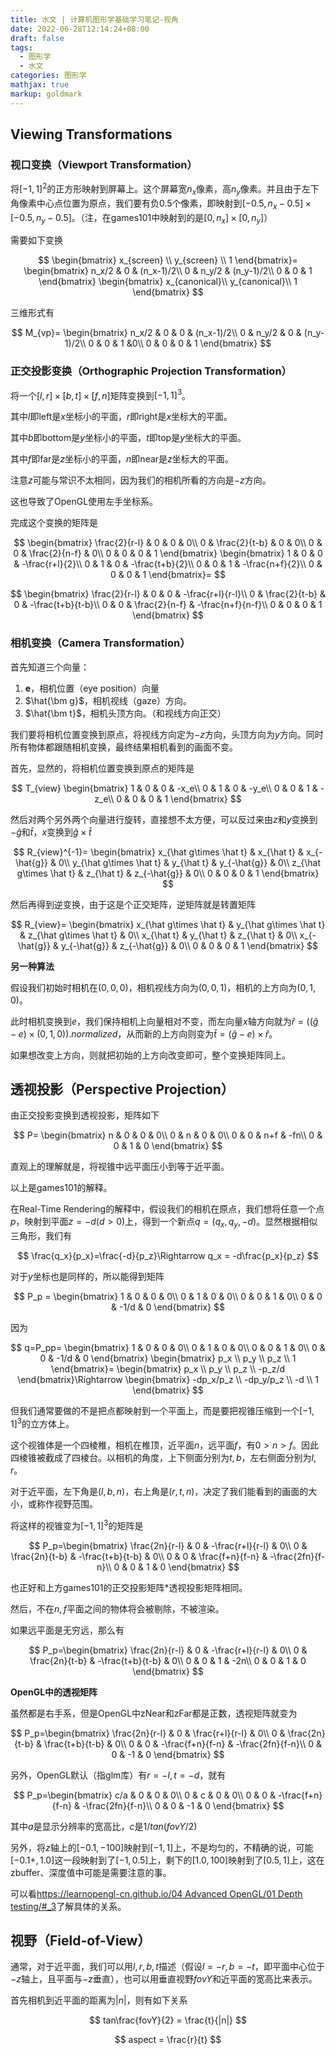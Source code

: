 ```yaml
---
title: 水文 | 计算机图形学基础学习笔记-视角
date: 2022-06-28T12:14:24+08:00
draft: false
tags:
  - 图形学
  - 水文
categories: 图形学
mathjax: true
markup: goldmark
---
```


## Viewing Transformations

### 视口变换（Viewport Transformation）

将$[-1,1]^2$的正方形映射到屏幕上。这个屏幕宽$n_x$像素，高$n_y$像素。并且由于左下角像素中心点位置为原点，我们要有负0.5个像素，即映射到$[-0.5,n_x-0.5]\times[-0.5,n_y-0.5]$。（注，在games101中映射到的是$[0,n_x]\times[0,n_y]$）

需要如下变换

$$
\begin{bmatrix}
x_{screen} \\
y_{screen} \\
1
\end{bmatrix}=
\begin{bmatrix}
n_x/2  & 0 & (n_x-1)/2\\
0  & n_y/2 & (n_y-1)/2\\
0  & 0 & 1
\end{bmatrix}
\begin{bmatrix}
x_{canonical}\\
y_{canonical}\\
1
\end{bmatrix}
$$

三维形式有

$$
M_{vp}=
\begin{bmatrix}
n_x/2 & 0 & 0 & (n_x-1)/2\\
0  & n_y/2  & 0 & (n_y-1)/2\\
0  & 0 & 1 &0\\
0 & 0 & 0 & 1
\end{bmatrix}
$$

### 正交投影变换（Orthographic Projection Transformation）

将一个$[l,r]\times[b,t]\times[f,n]$矩阵变换到$[-1,1]^3$。

其中$l$即left是$x$坐标小的平面，$r$即right是$x$坐标大的平面。

其中$b$即bottom是$y$坐标小的平面，$t$即top是$y$坐标大的平面。

其中$f$即far是$z$坐标小的平面，$n$即near是$z$坐标大的平面。

注意$z$可能与常识不太相同，因为我们的相机所看的方向是$-z$方向。

这也导致了OpenGL使用左手坐标系。

完成这个变换的矩阵是

$$
\begin{bmatrix}
\frac{2}{r-l}  & 0 & 0 & 0\\
0  & \frac{2}{t-b} & 0 & 0\\
0  & 0 & \frac{2}{n-f} & 0\\
0  & 0 & 0 & 1
\end{bmatrix}
\begin{bmatrix}
1  & 0 & 0 & -\frac{r+l}{2}\\
0  & 1 & 0 & -\frac{t+b}{2}\\
0  & 0 & 1 & -\frac{n+f}{2}\\
0  & 0 & 0 & 1
\end{bmatrix}=
$$

$$
\begin{bmatrix}
\frac{2}{r-l}  & 0 & 0 & -\frac{r+l}{r-l}\\
0  & \frac{2}{t-b} & 0 & -\frac{t+b}{t-b}\\
0  & 0 & \frac{2}{n-f} & -\frac{n+f}{n-f}\\
0  & 0 & 0 & 1
\end{bmatrix}
$$

### 相机变换（Camera Transformation）

首先知道三个向量：

1. $\bm e$，相机位置（eye position）向量
2. $\hat{\bm g}$，相机视线（gaze）方向。
3. $\hat{\bm t}$，相机头顶方向。（和视线方向正交）

我们要将相机位置变换到原点，将视线方向定为$-z$方向，头顶方向为$y$方向。同时所有物体都跟随相机变换，最终结果相机看到的画面不变。

首先，显然的，将相机位置变换到原点的矩阵是

$$
T_{view}
\begin{bmatrix}
1  & 0 & 0 & -x_e\\
0  & 1 & 0 & -y_e\\
0  & 0 & 1 & -z_e\\
0  & 0 & 0 & 1
\end{bmatrix}
$$

然后对两个另外两个向量进行旋转，直接想不太方便，可以反过来由$z$和$y$变换到$-\hat g$和$\hat t$，$x$变换到$\hat g\times \hat t$

$$
R_{view}^{-1}=
\begin{bmatrix}
x_{\hat g\times \hat t}  & x_{\hat t} & x_{-\hat{g}} & 0\\
y_{\hat g\times \hat t}  & y_{\hat t} & y_{-\hat{g}} & 0\\
z_{\hat g\times \hat t}  & z_{\hat t} & z_{-\hat{g}} & 0\\
0  & 0 & 0 & 1
\end{bmatrix}
$$

然后再得到逆变换，由于这是个正交矩阵，逆矩阵就是转置矩阵

$$
R_{view}=
\begin{bmatrix}
x_{\hat g\times \hat t}  & y_{\hat g\times \hat t} & z_{\hat g\times \hat t} & 0\\
x_{\hat t}  & y_{\hat t} & z_{\hat t} & 0\\
x_{-\hat{g}}  & y_{-\hat{g}} & z_{-\hat{g}} & 0\\
0  & 0 & 0 & 1
\end{bmatrix}
$$

**另一种算法**

假设我们初始时相机在$(0,0,0)$，相机视线方向为$(0,0,1)$，相机的上方向为$(0,1,0)$。

此时相机变换到$e$，我们保持相机上向量相对不变，而左向量$x$轴方向就为$\hat r=((\hat g-e)\times (0,1,0)).normalized$，从而新的上方向则变为$\hat t=(\hat g-e)\times\hat r$。

如果想改变上方向，则就把初始的上方向改变即可，整个变换矩阵同上。

## 透视投影（Perspective Projection）

由正交投影变换到透视投影，矩阵如下

$$
P=
\begin{bmatrix}
n  & 0 & 0 & 0\\
0  & n & 0 & 0\\
0  & 0 & n+f & -fn\\
0  & 0 & 1 & 0
\end{bmatrix}
$$

直观上的理解就是，将视锥中远平面压小到等于近平面。

以上是games101的解释。

在Real-Time Rendering的解释中，假设我们的相机在原点，我们想将任意一个点$p$，映射到平面$z=-d(d>0)$上，得到一个新点$q=(q_x,q_y,-d)$。显然根据相似三角形，我们有

$$
\frac{q_x}{p_x}=\frac{-d}{p_z}\Rightarrow q_x = -d\frac{p_x}{p_z}
$$

对于$y$坐标也是同样的，所以能得到矩阵

$$
P_p = \begin{bmatrix}
1  & 0 & 0 & 0\\
0  & 1 & 0 & 0\\
0  & 0 & 1 & 0\\
0  & 0 & -1/d & 0
\end{bmatrix}
$$

因为

$$
q=P_pp=
\begin{bmatrix}
1  & 0 & 0 & 0\\
0  & 1 & 0 & 0\\
0  & 0 & 1 & 0\\
0  & 0 & -1/d & 0
\end{bmatrix}
\begin{bmatrix}
p_x  \\
p_y  \\
p_z  \\
1     
\end{bmatrix}=
\begin{bmatrix}
p_x  \\
p_y  \\
p_z  \\
-p_z/d     
\end{bmatrix}\Rightarrow
\begin{bmatrix}
-dp_x/p_z  \\
-dp_y/p_z  \\
-d  \\
1     
\end{bmatrix}
$$

但我们通常要做的不是把点都映射到一个平面上，而是要把视锥压缩到一个$[-1,1]^3$的立方体上。

这个视锥体是一个四棱椎，相机在椎顶，近平面$n$，远平面$f$，有$0>n>f$。因此四棱锥被截成了四棱台。以相机的角度，上下侧面分别为$t,b$，左右侧面分别为$l,r$。

对于近平面，左下角是$(l,b,n)$，右上角是$(r,t,n)$，决定了我们能看到的画面的大小，或称作视野范围。    

将这样的视锥变为$[-1,1]^3$的矩阵是

$$
P_p=\begin{bmatrix}
\frac{2n}{r-l}  & 0 & -\frac{r+l}{r-l} & 0\\
0  & \frac{2n}{t-b} & -\frac{t+b}{t-b} & 0\\
0  & 0 & \frac{f+n}{f-n} & -\frac{2fn}{f-n}\\
0  & 0 & 1 & 0
\end{bmatrix}
$$

也正好和上方games101的正交投影矩阵*透视投影矩阵相同。

然后，不在$n,f$平面之间的物体将会被剔除，不被渲染。

如果远平面是无穷远，那么有

$$
P_p=\begin{bmatrix}
\frac{2n}{r-l}  & 0 & -\frac{r+l}{r-l} & 0\\
0  & \frac{2n}{t-b} & -\frac{t+b}{t-b} & 0\\
0  & 0 & 1 & -2n\\
0  & 0 & 1 & 0
\end{bmatrix}
$$

**OpenGL中的透视矩阵**

虽然都是右手系，但是OpenGL中zNear和zFar都是正数，透视矩阵就变为

$$
P_p=\begin{bmatrix}
\frac{2n}{r-l}  & 0 & \frac{r+l}{r-l} & 0\\
0  & \frac{2n}{t-b} & \frac{t+b}{t-b} & 0\\
0  & 0 & -\frac{f+n}{f-n} & -\frac{2fn}{f-n}\\
0  & 0 & -1 & 0
\end{bmatrix}
$$

另外，OpenGL默认（指glm库）有$r=-l,t=-d$，就有

$$
P_p=\begin{bmatrix}
c/a  & 0 & 0 & 0\\
0  & c & 0 & 0\\
0  & 0 & -\frac{f+n}{f-n} & -\frac{2fn}{f-n}\\
0  & 0 & -1 & 0
\end{bmatrix}
$$

其中$a$是显示分辨率的宽高比，$c$是$1/tan(fovY/2)$

另外，将$z$轴上的$[-0.1,-100]$映射到$[-1,1]$上，不是均匀的，不精确的说，可能$[-0.1+,1.0]$这一段映射到了$[-1,0.5]$上，剩下的$[1.0,100]$映射到了$[0.5,1]$上，这在zbuffer、深度值中可能是需要注意的事。

可以看[https://learnopengl-cn.github.io/04 Advanced OpenGL/01 Depth testing/#_3](https://learnopengl-cn.github.io/04%20Advanced%20OpenGL/01%20Depth%20testing/#_3)了解具体的关系。

## 视野（Field-of-View）

通常，对于近平面，我们可以用$l,r,b,t$描述（假设$l=-r,b=-t$，即平面中心位于$-z$轴上，且平面与$-z$垂直），也可以用垂直视野$fovY$和近平面的宽高比来表示。

首先相机到近平面的距离为$|n|$，则有如下关系

$$
tan\frac{fovY}{2} = \frac{t}{|n|}
$$

$$
aspect = \frac{r}{t}
$$

